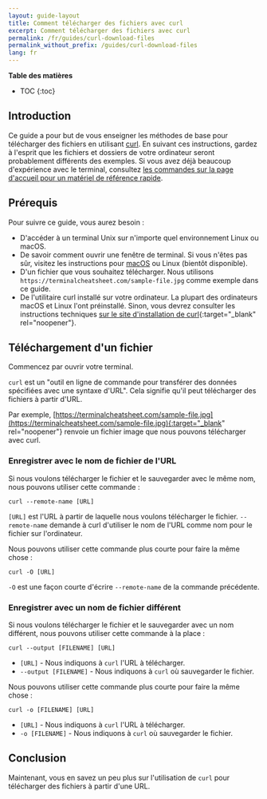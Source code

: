 ```yaml
---
layout: guide-layout
title: Comment télécharger des fichiers avec curl
excerpt: Comment télécharger des fichiers avec curl
permalink: /fr/guides/curl-download-files
permalink_without_prefix: /guides/curl-download-files
lang: fr
---
```


**Table des matières**

* TOC
{:toc}

## Introduction

Ce guide a pour but de vous enseigner les méthodes de base pour télécharger des fichiers en utilisant [curl](https://github.com/curl/curl). En suivant ces instructions, gardez à l'esprit que les fichiers et dossiers de votre ordinateur seront probablement différents des exemples. Si vous avez déjà beaucoup d'expérience avec le terminal, consultez [les commandes sur la page d'accueil pour un matériel de référence rapide](/fr/).

## Prérequis

Pour suivre ce guide, vous aurez besoin :

* D'accéder à un terminal Unix sur n'importe quel environnement Linux ou macOS.
* De savoir comment ouvrir une fenêtre de terminal. Si vous n'êtes pas sûr, visitez les instructions pour [macOS](open-terminal-macos) ou Linux (bientôt disponible).
* D'un fichier que vous souhaitez télécharger. Nous utilisons `https://terminalcheatsheet.com/sample-file.jpg` comme exemple dans ce guide.
* De l'utilitaire curl installé sur votre ordinateur. La plupart des ordinateurs macOS et Linux l'ont préinstallé. Sinon, vous devrez consulter les instructions techniques [sur le site d'installation de curl](https://curl.haxx.se/docs/install.html){:target="_blank" rel="noopener"}.

## Téléchargement d'un fichier

Commencez par ouvrir votre terminal.

`curl` est un "outil en ligne de commande pour transférer des données spécifiées avec une syntaxe d'URL". Cela signifie qu'il peut télécharger des fichiers à partir d'URL.

Par exemple, [https://terminalcheatsheet.com/sample-file.jpg](https://terminalcheatsheet.com/sample-file.jpg){:target="_blank" rel="noopener"} renvoie un fichier image que nous pouvons télécharger avec curl.

### Enregistrer avec le nom de fichier de l'URL

Si nous voulons télécharger le fichier et le sauvegarder avec le même nom, nous pouvons utiliser cette commande :

```
curl --remote-name [URL]
```

`[URL]` est l'URL à partir de laquelle nous voulons télécharger le fichier. `--remote-name` demande à curl d'utiliser le nom de l'URL comme nom pour le fichier sur l'ordinateur.

Nous pouvons utiliser cette commande plus courte pour faire la même chose :

```
curl -O [URL]
```

`-O` est une façon courte d'écrire `--remote-name` de la commande précédente.

### Enregistrer avec un nom de fichier différent

Si nous voulons télécharger le fichier et le sauvegarder avec un nom différent, nous pouvons utiliser cette commande à la place :

```
curl --output [FILENAME] [URL]
```

* `[URL]` - Nous indiquons à `curl` l'URL à télécharger.
* `--output [FILENAME]` - Nous indiquons à `curl` où sauvegarder le fichier.

Nous pouvons utiliser cette commande plus courte pour faire la même chose :

```
curl -o [FILENAME] [URL]
```

* `[URL]` - Nous indiquons à `curl` l'URL à télécharger.
* `-o [FILENAME]` - Nous indiquons à `curl` où sauvegarder le fichier.

## Conclusion

Maintenant, vous en savez un peu plus sur l'utilisation de `curl` pour télécharger des fichiers à partir d'une URL.
